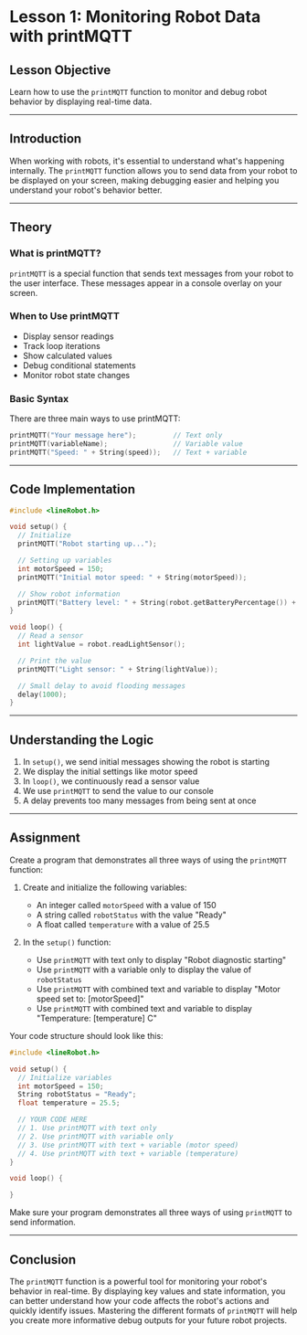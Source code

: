 # Lesson 1: Monitoring Robot Data with printMQTT

## Lesson Objective

Learn how to use the `printMQTT` function to monitor and debug robot behavior by displaying real-time data.

---

## Introduction

When working with robots, it's essential to understand what's happening internally. The `printMQTT` function allows you to send data from your robot to be displayed on your screen, making debugging easier and helping you understand your robot's behavior better.

---

## Theory

### What is printMQTT?

`printMQTT` is a special function that sends text messages from your robot to the user interface. These messages appear in a console overlay on your screen.

### When to Use printMQTT

- Display sensor readings
- Track loop iterations
- Show calculated values
- Debug conditional statements
- Monitor robot state changes

### Basic Syntax

There are three main ways to use printMQTT:

```cpp
printMQTT("Your message here");         // Text only
printMQTT(variableName);                // Variable value
printMQTT("Speed: " + String(speed));   // Text + variable
```

---

## Code Implementation

```cpp
#include <lineRobot.h>

void setup() {
  // Initialize
  printMQTT("Robot starting up...");

  // Setting up variables
  int motorSpeed = 150;
  printMQTT("Initial motor speed: " + String(motorSpeed));

  // Show robot information
  printMQTT("Battery level: " + String(robot.getBatteryPercentage()) + "%");
}

void loop() {
  // Read a sensor
  int lightValue = robot.readLightSensor();

  // Print the value
  printMQTT("Light sensor: " + String(lightValue));

  // Small delay to avoid flooding messages
  delay(1000);
}
```

---

## Understanding the Logic

1. In `setup()`, we send initial messages showing the robot is starting
2. We display the initial settings like motor speed
3. In `loop()`, we continuously read a sensor value
4. We use `printMQTT` to send the value to our console
5. A delay prevents too many messages from being sent at once

---

## Assignment

Create a program that demonstrates all three ways of using the `printMQTT` function:

1. Create and initialize the following variables:

   - An integer called `motorSpeed` with a value of 150
   - A string called `robotStatus` with the value "Ready"
   - A float called `temperature` with a value of 25.5

2. In the `setup()` function:

   - Use `printMQTT` with text only to display "Robot diagnostic starting"
   - Use `printMQTT` with a variable only to display the value of `robotStatus`
   - Use `printMQTT` with combined text and variable to display "Motor speed set to: [motorSpeed]"
   - Use `printMQTT` with combined text and variable to display "Temperature: [temperature] C"

Your code structure should look like this:

```cpp
#include <lineRobot.h>

void setup() {
  // Initialize variables
  int motorSpeed = 150;
  String robotStatus = "Ready";
  float temperature = 25.5;

  // YOUR CODE HERE
  // 1. Use printMQTT with text only
  // 2. Use printMQTT with variable only
  // 3. Use printMQTT with text + variable (motor speed)
  // 4. Use printMQTT with text + variable (temperature)
}

void loop() {

}
```

Make sure your program demonstrates all three ways of using `printMQTT` to send information.

---

## Conclusion

The `printMQTT` function is a powerful tool for monitoring your robot's behavior in real-time. By displaying key values and state information, you can better understand how your code affects the robot's actions and quickly identify issues. Mastering the different formats of `printMQTT` will help you create more informative debug outputs for your future robot projects.
